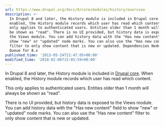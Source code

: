 ```yaml
---
url: https://www.drupal.org/docs/8/core/modules/history/overview
description: >-
  In Drupal 8 and later, the History module is included in Drupal core. When
  enabled, the History module records which user has read which content. This
  only applies to authenticated users. Entities older than 1 month will always
  be shown as "read". There is no UI provided, but history data is exposed to
  the Views module. You can add history data with the "Has new content" field to
  show "new" or "updated" node marks. You can also use the "Has new content"
  filter to only show content that is new or updated. Dependencies Node Issue
  Queue for 8.x
published_time: '2013-05-24T21:47:05+00:00'
modified_time: '2018-02-06T15:05:59+00:00'
---
```

In Drupal 8 and later, the History module is included in [Drupal core](/node/3060). When enabled, the History module records which user has read which content.

This only applies to authenticated users. Entities older than 1 month will always be shown as "read".

There is no UI provided, but history data is exposed to the Views module. You can add history data with the "Has new content" field to show "new" or "updated" node marks. You can also use the "Has new content" filter to only show content that is new or updated.